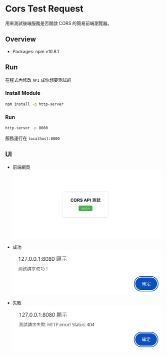 # Cors Test Request

用來測試後端服務是否開啟 CORS 的簡易前端瀏覽器。


## Overview
- Packages: npm v10.8.1

## Run

在程式內修改 `API` 成你想要測試的

### Install Module
```bash
npm install -g http-server
```

### Run
```bash
http-server -p 8080
```

服務運行在 `localhost:8000`

## UI

- 前端網頁
![ui](ui.png)

- 成功
![success](success.png)
- 失敗
![failed](failed.png)
